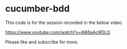 # cucumber-bdd


This code is for the session recorded in the below video

https://www.youtube.com/watch?v=j686aAcRDLQ

Please like and subscribe for more.
